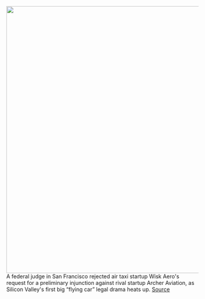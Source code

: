 <img src='https://cdn.vox-cdn.com/thumbor/8YFwMNLidt3qkmvJCsK_wmF_puw=/0x0:4884x3256/1200x800/filters:focal(2052x1238:2832x2018)/cdn.vox-cdn.com/uploads/chorus_image/image/69622411/Archer4.0.jpg' width='700px' /><br/>
A federal judge in San Francisco rejected air taxi startup Wisk Aero's request for a preliminary injunction against rival startup Archer Aviation, as Silicon Valley's first big “flying car” legal drama heats up.
<a href='https://www.theverge.com/2021/7/23/22590204/wisk-archer-air-taxi-lawsuit-injunction-denied'> Source <a/>